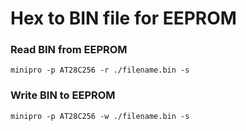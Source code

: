 # Hex to BIN file for EEPROM


### Read BIN from EEPROM
```
minipro -p AT28C256 -r ./filename.bin -s
```

### Write BIN to EEPROM
```
minipro -p AT28C256 -w ./filename.bin -s
```
